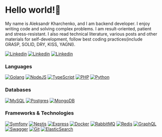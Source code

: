 <h1>Hello world!👋</h1>
<p>
My name is Aleksandr Kharchenko, and I am backend developer. I enjoy writing code and solving complex problems. I am result-oriented, patient and stress-resistant. I also read technical literature, various posts and other materials for self-development, follow best coding practices(include GRASP, SOLID, DRY, KISS, YAGNI).
  
[![Linkedin](https://img.shields.io/badge/LinkedIn-black?style=for-the-badge&logo=linkedin&logoColor=blue)](https://www.linkedin.com/in/jarviis101/)
[![Linkedin](https://img.shields.io/badge/Email-black?style=for-the-badge&logo=gmail&logoColor=blue)](mailto:jarviis101@gmail.com)
[![Linkedin](https://img.shields.io/badge/Telegram-black?style=for-the-badge&logo=telegram&logoColor=blue)](https://t.me/jarv11s101)
</p>

### Languages
[![Golang](https://img.shields.io/badge/golang-black?style=for-the-badge&logo=go)](https://go.dev/)
[![NodeJS](https://img.shields.io/badge/Node.js-black?style=for-the-badge&logo=node.js)](https://nodejs.org/en)
[![TypeScript](https://img.shields.io/badge/typescript-black?style=for-the-badge&logo=typescript)](https://www.typescriptlang.org/)
[![PHP](https://img.shields.io/badge/php-black?style=for-the-badge&logo=php)](https://www.php.net/)
[![Python](https://img.shields.io/badge/python-black?style=for-the-badge&logo=python)](https://www.python.org/)

### Databases
[![MySQL](https://img.shields.io/badge/mysql-black?style=for-the-badge&logo=mysql)](https://www.mysql.com/)
[![Postgres](https://img.shields.io/badge/postgresql-black?style=for-the-badge&logo=postgresql)](https://www.postgresql.org/)
[![MongoDB](https://img.shields.io/badge/mongodb-black?style=for-the-badge&logo=mongodb)](https://www.mongodb.com/)

### Frameworks & Technologies
[![Symfony](https://img.shields.io/badge/symfony-black?style=for-the-badge&logo=symfony)](https://symfony.com/)
[![Nestjs](https://img.shields.io/badge/nestjs-black?style=for-the-badge&logo=nestjs&logoColor=red)](https://nestjs.com/)
[![Express](https://img.shields.io/badge/express-black?style=for-the-badge&logo=express)](https://expressjs.com/)
[![Docker](https://img.shields.io/badge/docker-black?style=for-the-badge&logo=docker)](https://www.docker.com/)
[![RabbitMQ](https://img.shields.io/badge/rabbitmq-black?style=for-the-badge&logo=rabbitmq)](https://www.rabbitmq.com/)
[![Redis](https://img.shields.io/badge/redis-black?style=for-the-badge&logo=redis)](https://redis.io/)
[![GraphQL](https://img.shields.io/badge/graphql-black?style=for-the-badge&logo=graphql)](https://graphql.org/)
[![Swagger](https://img.shields.io/badge/swagger-black?style=for-the-badge&logo=swagger)](https://swagger.io/)
[![Git](https://img.shields.io/badge/git-black?style=for-the-badge&logo=git)](https://git-scm.com/)
[![ElasticSearch](https://img.shields.io/badge/elasticsearch-black?style=for-the-badge&logo=elasticsearch)](https://www.elastic.co/)

<!--
**jarviis101/jarviis101** is a ✨ _special_ ✨ repository because its `README.md` (this file) appears on your GitHub profile.

Here are some ideas to get you started:

- 🔭 I’m currently working on ...
- 🌱 I’m currently learning ...
- 👯 I’m looking to collaborate on ...
- 🤔 I’m looking for help with ...
- 💬 Ask me about ...
- 📫 How to reach me: ...
- 😄 Pronouns: ...
- ⚡ Fun fact: ...
-->
